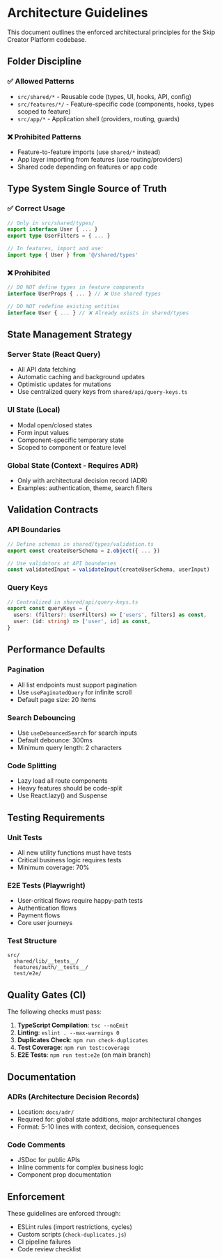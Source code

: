 # Architecture Guidelines

This document outlines the enforced architectural principles for the Skip Creator Platform codebase.

## Folder Discipline

### ✅ **Allowed Patterns**
- `src/shared/*` - Reusable code (types, UI, hooks, API, config)
- `src/features/*/` - Feature-specific code (components, hooks, types scoped to feature)
- `src/app/*` - Application shell (providers, routing, guards)

### ❌ **Prohibited Patterns**
- Feature-to-feature imports (use `shared/*` instead)
- App layer importing from features (use routing/providers)
- Shared code depending on features or app code

## Type System Single Source of Truth

### ✅ **Correct Usage**
```typescript
// Only in src/shared/types/
export interface User { ... }
export type UserFilters = { ... }

// In features, import and use:
import type { User } from '@/shared/types'
```

### ❌ **Prohibited**
```typescript
// DO NOT define types in feature components
interface UserProps { ... } // ❌ Use shared types

// DO NOT redefine existing entities
interface User { ... } // ❌ Already exists in shared/types
```

## State Management Strategy

### Server State (React Query)
- All API data fetching
- Automatic caching and background updates
- Optimistic updates for mutations
- Use centralized query keys from `shared/api/query-keys.ts`

### UI State (Local)
- Modal open/closed states
- Form input values
- Component-specific temporary state
- Scoped to component or feature level

### Global State (Context - Requires ADR)
- Only with architectural decision record (ADR)
- Examples: authentication, theme, search filters

## Validation Contracts

### API Boundaries
```typescript
// Define schemas in shared/types/validation.ts
export const createUserSchema = z.object({ ... })

// Use validators at API boundaries
const validatedInput = validateInput(createUserSchema, userInput)
```

### Query Keys
```typescript
// Centralized in shared/api/query-keys.ts
export const queryKeys = {
  users: (filters?: UserFilters) => ['users', filters] as const,
  user: (id: string) => ['user', id] as const,
}
```

## Performance Defaults

### Pagination
- All list endpoints must support pagination
- Use `usePaginatedQuery` for infinite scroll
- Default page size: 20 items

### Search Debouncing
- Use `useDebouncedSearch` for search inputs
- Default debounce: 300ms
- Minimum query length: 2 characters

### Code Splitting
- Lazy load all route components
- Heavy features should be code-split
- Use React.lazy() and Suspense

## Testing Requirements

### Unit Tests
- All new utility functions must have tests
- Critical business logic requires tests
- Minimum coverage: 70%

### E2E Tests (Playwright)
- User-critical flows require happy-path tests
- Authentication flows
- Payment flows
- Core user journeys

### Test Structure
```
src/
  shared/lib/__tests__/
  features/auth/__tests__/
  test/e2e/
```

## Quality Gates (CI)

The following checks must pass:

1. **TypeScript Compilation**: `tsc --noEmit`
2. **Linting**: `eslint . --max-warnings 0`
3. **Duplicates Check**: `npm run check-duplicates`
4. **Test Coverage**: `npm run test:coverage`
5. **E2E Tests**: `npm run test:e2e` (on main branch)

## Documentation

### ADRs (Architecture Decision Records)
- Location: `docs/adr/`
- Required for: global state additions, major architectural changes
- Format: 5-10 lines with context, decision, consequences

### Code Comments
- JSDoc for public APIs
- Inline comments for complex business logic
- Component prop documentation

## Enforcement

These guidelines are enforced through:
- ESLint rules (import restrictions, cycles)
- Custom scripts (`check-duplicates.js`)
- CI pipeline failures
- Code review checklist
